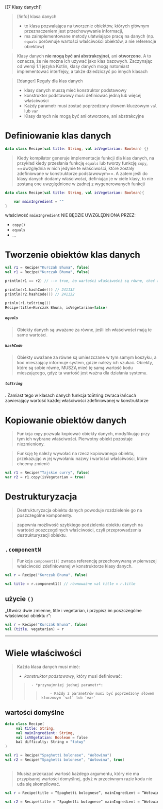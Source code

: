 [[7 Klasy danych]]

>[!info] klasa danych
>- to klasa pozwalająca na tworzenie obiektów, których głównym przeznaczeniem jest przechowywanie informacji,
>- ma zaimplementowane metody ułatwiające pracę na danych (np. `equals` porównuje wartości właściwości obiektów, a nie referencje obiektów)
>

> Klasy danych **nie mogą być ani abstrakcyjnei**, ani **otworzone**.
>  A to oznacza, że nie można ich używać jako klas bazowych. Zaczynając od wersji 1.1 języka Kotlin, klasy danych mogą natomiast implementować interfejsy, a także dziedziczyć po innych klasach

>[!danger] Reguły dla klas danych
> - klasy danych muszą mieć konstruktor podstawowy
> - konstruktor podstawowy musi definiować jedną lub więcej właściwości
> - Każdy parametr musi zostać poprzedzony słowem kluczowym `val` lub `var`
> - Klasy danych nie mogą być ani otworzone, ani abstrakcyjne


# Definiowanie klas danych
```kotlin
data class Recipe(val title: String, val isVegetarian: Boolean) {}
```

> Kiedy kompilator generuje implementacje funkcji dla klas danych, na przykład kiedy przesłania funkcję `equals` lub tworzy funkcję `copy`, ==uwzględnia w nich jedynie te właściwości, które zostały zdefiniowane w konstruktorze podstawowym==.
>  A zatem jeśli do klasy danych dodamy właściwości, definiując je w ciele klasy, to nie zostaną one uwzględnione w żadnej z wygenerowanych funkcji
```kotlin
data class Recipe(val title: String, val isVegetarian: Boolean){

	var mainIngredient = ""
}
```
właściwość `mainIngredient` NIE BĘDZIE UWZGLĘDNIONA PRZEZ:
- `copy()`
- `equals`
- ...



# Tworzenie obiektów klas danych
```kotlin
val r1 = Recipe("Kurczak Bhuna", false)
val r1 = Recipe("Kurczak Bhuna", false)

println(r1 == r2) // --> true, bo wartości właściwości są równe, choć referencje do obieków są różne

println(r1.hashCode()) // 241132
println(r2.hashCode()) // 241132

prinln(r1.toString())
Recipe(title=Kurczak Bhuna, isVegetarian=false)
```

##### `equals`
> Obiekty danych są uważane za równe, jeśli ich właściwości mają te same wartości.

##### `hashCode`
> Obiekty uważane za równe są umieszczane w tym samym koszyku, a kod mieszający informuje system, gdzie należy ich szukać. Obiekty, które są sobie równe, MUSZĄ mieć tę samą wartość kodu mieszającego, gdyż ta wartość jest ważna dla działania systemu.	

##### `toString`
. Zamiast tego w klasach danych funkcja toString zwraca łańcuch zawierający wartość każdej właściwości zdefiniowanej w konstruktorze

# Kopiowanie obiektów danych

> Funkcja `copy` pozwala kopiować obiekty danych, modyfikując przy tym ich wybrane właściwości. Pierwotny obiekt pozostaje niezmieniony.

> Funkcję tę należy wywołać na rzecz kopiowanego obiektu, przekazując w jej wywołaniu nazwy i wartości właściwości, które chcemy zmienić
```kotlin
val r1 = Recipe("Tajskie curry", false)
var r2 = r1.copy(isVegetarian = true)
```


# Destrukturyzacja

> Destrukturyzacja obiektu danych powoduje rozdzielenie go na poszczególne komponenty.

> zapewnia możliwość szybkiego podzielenia obiektu danych na wartości poszczególnych właściwości, czyli przeprowadzenia destrukturyzacji obiektu.


## `.componentN`
> Funkcja `component1()` zwraca referencję przechowywaną w pierwszej właściwości zdefiniowanej w konstruktorze klasy danych.

```kotlin
val r = Recipe("Kurczak Bhuna", false)

val title = r.component1() // równoważne val title = r.title

```

## użycie `()`
„Utwórz dwie zmienne, title i vegetarian, i przypisz im poszczególne właściwości obiektu r”:
```kotlin
val r = Recipe("Kurczak Bhuna", false)
val (title, vegetarian) = r
```


-------------

# Wiele właściwości

> Każda klasa danych musi mieć:
> 	- *konstruktor podstawowy*,  który musi definiować:
>> 		- *przynajmniej jednej parametr*:
>>>			- Każdy z parametrów musi być poprzedzony słowem kluczowym `val` lub `var`


## wartości domyślne
```kotlin
data class Recipe(
	 val title: String,
	 val mainIngredient: String,
	 val isVEgetatian: Boolean = false
	 bal difficulty: String = "łatwy"
)
```

```kotlin
val r1 = Recipe("Spaghetti bolonese", "Wołowina")
val r2 = Recipe("Spaghetti bolonese", "Wołowina", true)
				

```


> Musisz przekazać wartość każdego argumentu, który nie ma przypisanej wartości domyślnej, gdyż w przeciwnym razie kodu nie uda się skompilować.

```kotlin
val r = Recipe(title = ”Spaghetti bolognese”, mainIngredient = ”Wołowina”)

val r2 = Recipe(title = ”Spaghetti bolognese” mainIngredient = ”Wołowina”, difficulty = ”średnio trudny”)


```











